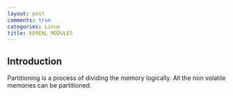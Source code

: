 ```yaml
---
layout: post
comments: true
categories: Linux
title: KERENL MODULES
---
```


## Introduction

Partitioning is a process of dividing the memory logically. All the non volatile memories can be partitioned.
